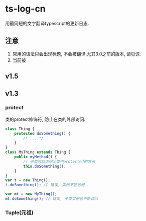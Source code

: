 # ts-log-cn
用最简短的文字翻译typescript的更新日志.

## 注意
1. 常用的语法只会出现标题, 不会被翻译,尤其3.0之前的版本, 请见谅.
2. 当前被

## v1.5


## v1.3
### protect
类的protect修饰符, 防止在类的外部访问.
```typescript
class Thing {
    protected doSomething() {
        /* ... */
    }
}
class MyThing extends Thing {
    public myMethod() {
        // 子类可以访问父类中protected的方法
        this.doSomething();
    }
}
var t = new Thing();
t.doSomething(); // 错误, 实例不能访问

var mt = new MyThing();
mt.doSomething(); // 错误, 子类实例也不能访问
```

### Tuple(元祖)
